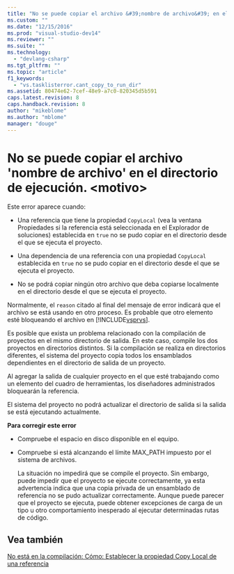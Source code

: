 ```yaml
---
title: "No se puede copiar el archivo &#39;nombre de archivo&#39; en el directorio de ejecuci&#243;n. &lt;motivo&gt; | Microsoft Docs"
ms.custom: ""
ms.date: "12/15/2016"
ms.prod: "visual-studio-dev14"
ms.reviewer: ""
ms.suite: ""
ms.technology: 
  - "devlang-csharp"
ms.tgt_pltfrm: ""
ms.topic: "article"
f1_keywords: 
  - "vs.tasklisterror.cant_copy_to_run_dir"
ms.assetid: 80474e62-7cef-48e9-a7c0-820345d5b591
caps.latest.revision: 8
caps.handback.revision: 8
author: "mikeblome"
ms.author: "mblome"
manager: "douge"
---
```

# No se puede copiar el archivo &#39;nombre de archivo&#39; en el directorio de ejecuci&#243;n. &lt;motivo&gt;
Este error aparece cuando:  
  
-   Una referencia que tiene la propiedad `CopyLocal` \(vea la ventana Propiedades si la referencia está seleccionada en el Explorador de soluciones\) establecida en `true` no se pudo copiar en el directorio desde el que se ejecuta el proyecto.  
  
-   Una dependencia de una referencia con una propiedad `CopyLocal` establecida en `true` no se pudo copiar en el directorio desde el que se ejecuta el proyecto.  
  
-   No se podrá copiar ningún otro archivo que deba copiarse localmente en el directorio desde el que se ejecuta el proyecto.  
  
 Normalmente, el `reason` citado al final del mensaje de error indicará que el archivo se está usando en otro proceso. Es probable que otro elemento esté bloqueando el archivo en [!INCLUDE[vsprvs](../assembler/masm/includes/vsprvs_md.md)].  
  
 Es posible que exista un problema relacionado con la compilación de proyectos en el mismo directorio de salida. En este caso, compile los dos proyectos en directorios distintos. Si la compilación se realiza en directorios diferentes, el sistema del proyecto copia todos los ensamblados dependientes en el directorio de salida de un proyecto.  
  
 Al agregar la salida de cualquier proyecto en el que esté trabajando como un elemento del cuadro de herramientas, los diseñadores administrados bloquearán la referencia.  
  
 El sistema del proyecto no podrá actualizar el directorio de salida si la salida se está ejecutando actualmente.  
  
 **Para corregir este error**  
  
-   Compruebe el espacio en disco disponible en el equipo.  
  
-   Compruebe si está alcanzando el límite MAX\_PATH impuesto por el sistema de archivos.  
  
     La situación no impedirá que se compile el proyecto. Sin embargo, puede impedir que el proyecto se ejecute correctamente, ya esta advertencia indica que una copia privada de un ensamblado de referencia no se pudo actualizar correctamente. Aunque puede parecer que el proyecto se ejecuta, puede obtener excepciones de carga de un tipo u otro comportamiento inesperado al ejecutar determinadas rutas de código.  
  
## Vea también  
 [No está en la compilación: Cómo: Establecer la propiedad Copy Local de una referencia](http://msdn.microsoft.com/es-es/dfe2ba13-f27f-4356-a481-ea67d5acacbd)